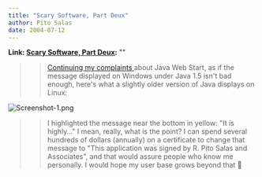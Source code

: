 ```yaml
---
title: "Scary Software, Part Deux"
author: Pito Salas
date: 2004-07-12
---
```


**Link: [Scary Software, Part Deux](None):** ""


>>

>> [Continuing my complaints ](</weblogs/archives/000457.html>)about Java Web
Start, as if the message displayed on Windows under Java 1.5 isn't bad enough,
here's what a slightly older version of Java displays on Linux:

>>

>>
![Screenshot-1.png](https://i0.wp.com/s3.media.squarespace.com/production/1075723/12829350/weblogs/archives/Screenshot-1.png?resize=464%2C293)

>>

>> I highlighted the message near the bottom in yellow: "It is highly…" I
mean, really, what is the point? I can spend several hundreds of dollars
(annually) on a certificate to change that message to "This application was
signed by R. Pito Salas and Associates", and that would assure people who know
me personally. I would hope my user base grows beyond that 🙂


